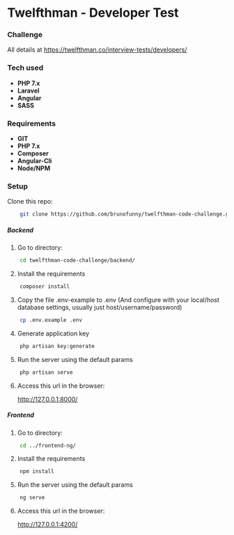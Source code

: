 # Twelfthman - Developer Test

### Challenge

All details at https://twelfthman.co/interview-tests/developers/

### Tech used

- **PHP 7.x**
- **Laravel**
- **Angular**
- **SASS**

### Requirements

- **GIT**
- **PHP 7.x**
- **Composer**
- **Angular-Cli**
- **Node/NPM**

### Setup

Clone this repo:
```bash
    git clone https://github.com/brunofunny/twelfthman-code-challenge.git
```

##### Backend

1. Go to directory:
```bash
    cd twelfthman-code-challenge/backend/
```
2. Install the requirements
```bash
    composer install
``` 
3. Copy the file .env-example to .env (And configure with your local/host database settings, usually just host/username/password)
```bash
    cp .env.example .env
```
4. Generate application key
```bash
    php artisan key:generate
```
5. Run the server using the default params
```bash
    php artisan serve
```
6. Access this url in the browser:

    http://127.0.0.1:8000/

##### Frontend

1. Go to directory:
```bash
    cd ../frontend-ng/
```
2. Install the requirements
```bash
    npm install
```
5. Run the server using the default params
```bash
    ng serve
```
6. Access this url in the browser:

    http://127.0.0.1:4200/

